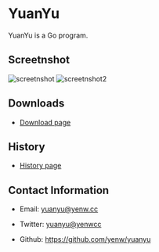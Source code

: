 YuanYu
=======

YuanYu is a Go program.

Screetnshot
-------

![screetnshot](../master/screenshot.png?raw=true)
![screetnshot2](../master/screenshot2.png?raw=true)

Downloads
-------

* [Download page](../master/download.md)

History
-------

* [History page](../master/history.md)


Contact Information
-------

* Email: yuanyu@yenw.cc

* Twitter: [yuanyu@yenwcc](https://twitter.com/yenwcc)

* Github: https://github.com/yenw/yuanyu
